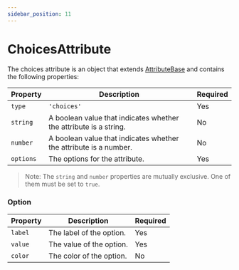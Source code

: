 ```yaml
---
sidebar_position: 11
---
```


# ChoicesAttribute

The choices attribute is an object that extends [AttributeBase](/docs/api-reference/attributes/base) and contains the following properties:

| Property | Description | Required |
|---|---|---|
| `type` | `'choices'` | Yes |
| `string` | A boolean value that indicates whether the attribute is a string. | No |
| `number` | A boolean value that indicates whether the attribute is a number. | No |
| `options` | The options for the attribute. | Yes |

> Note: The `string` and `number` properties are mutually exclusive. One of them must be set to `true`.

### Option

| Property | Description | Required |
|---|---|---|
| `label` | The label of the option. | Yes |
| `value` | The value of the option. | Yes |
| `color` | The color of the option. | No |
